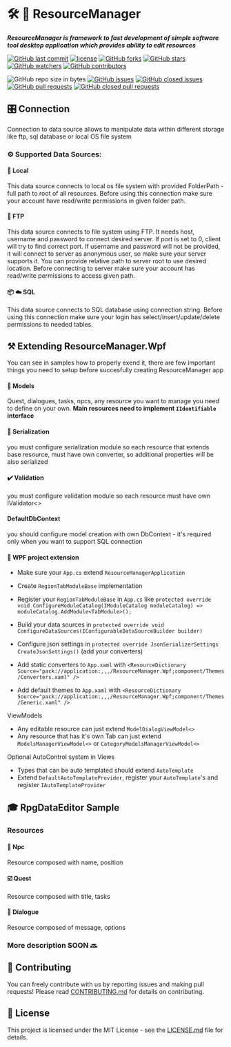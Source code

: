 # 🛠️ 🚀 ResourceManager 

***ResourceManager is framework to fast development of simple software tool desktop application which provides ability to edit resources***

[![GitHub last commit](https://img.shields.io/github/last-commit/Prastiwar/ResourceManager.svg?label=Updated&style=flat-square&longCache=true)](https://github.com/Prastiwar/ResourceManager/commits/master)
[![license](https://img.shields.io/github/license/Prastiwar/ResourceManager.svg?style=flat-square&longCache=true)](https://github.com/Prastiwar/ResourceManager/blob/master/LICENSE)
[![GitHub forks](https://img.shields.io/github/forks/Prastiwar/ResourceManager.svg?style=social&label=Fork&longCache=true)](https://github.com/Prastiwar/ResourceManager/fork)
[![GitHub stars](https://img.shields.io/github/stars/Prastiwar/ResourceManager.svg?style=social&label=★Star&longCache=true)](https://github.com/Prastiwar/ResourceManager/stargazers)
[![GitHub watchers](https://img.shields.io/github/watchers/Prastiwar/ResourceManager.svg?style=social&labelWatcher&longCache=true)](https://github.com/Prastiwar/ResourceManager/watchers)
[![GitHub contributors](https://img.shields.io/github/contributors/Prastiwar/ResourceManager.svg?style=social&longCache=true)](https://github.com/Prastiwar/ResourceManager/contributors)

![GitHub repo size in bytes](https://img.shields.io/github/repo-size/Prastiwar/ResourceManager.svg?style=flat-square&longCache=true)
[![GitHub issues](https://img.shields.io/github/issues/Prastiwar/ResourceManager.svg?style=flat-square&longCache=true)](https://github.com/Prastiwar/ResourceManager/issues)
[![GitHub closed issues](https://img.shields.io/github/issues-closed/Prastiwar/ResourceManager.svg?style=flat-square&longCache=true)](https://github.com/Prastiwar/ResourceManager/issues)
[![GitHub pull requests](https://img.shields.io/github/issues-pr/Prastiwar/ResourceManager.svg?style=flat-square&longCache=true)](https://github.com/Prastiwar/ResourceManager/pulls)
[![GitHub closed pull requests](https://img.shields.io/github/issues-pr-closed/Prastiwar/ResourceManager.svg?style=flat-square&longCache=true)](https://github.com/Prastiwar/ResourceManager/pulls)

## 🎛️ Connection

Connection to data source allows to manipulate data within different storage like ftp, sql database or local OS file system   

### ⚙️ Supported Data Sources:

#### 📁 Local

This data source connects to local os file system with provided FolderPath - full path to root of all resources. Before using this connection make sure your account have read/write permissions in given folder path.

#### 📩 FTP

This data source connects to file system using FTP. It needs host, username and password to connect desired server. If port is set to 0, client will try to find correct port. If username and password will not be provided, it will connect to server as anonymous user, so make sure your server supports it. You can provide relative path to server root to use desired location. Before connecting to server make sure your account has read/write permissions to access given path.

#### 📦 ☁️ SQL

This data source connects to SQL database using connection string. Before using this connection make sure your login has select/insert/update/delete permissions to needed tables.

## ⚒️ Extending ResourceManager.Wpf

You can see in samples how to properly exend it, there are few important things you need to setup before succesfully creating ResourceManager app

#### 🚧 Models 
Quest, dialogues, tasks, npcs, any resource you want to manage you need to define on your own. **Main resources need to implement `IIdentifiable` interface**

#### 📝 Serialization 
you must configure serialization module so each resource that extends base resource, must have own converter, so additional properties will be also serialized

#### ✔️ Validation 
you must configure validation module so each resource must have own IValidator<> 

#### DefaultDbContext 
you should configure model creation with own DbContext - it's required only when you want to support SQL connection
   
#### 🔨 WPF project extension
- Make sure your `App.cs` extend `ResourceManagerApplication` 
- Create `RegionTabModuleBase` implementation 
- Register your `RegionTabModuleBase` in `App.cs` like `protected override void ConfigureModuleCatalog(IModuleCatalog moduleCatalog) => moduleCatalog.AddModule<TabModule>();` 
- Build your data sources in `protected override void ConfigureDataSources(IConfigurableDataSourceBuilder builder)` 
- Configure json settings in `protected override JsonSerializerSettings CreateJsonSettings()` (add your converters) 

- Add static converters to `App.xaml` with `<ResourceDictionary Source="pack://application:,,,/ResourceManager.Wpf;component/Themes/Converters.xaml" />` 
- Add default themes to `App.xaml` with `<ResourceDictionary Source="pack://application:,,,/ResourceManager.Wpf;component/Themes/Generic.xaml" />` 

ViewModels
- Any editable resource can just extend `ModelDialogViewModel<>`
- Any resource that has it's own Tab can just extend `ModelsManagerViewModel<>` or `CategoryModelsManagerViewModel<>`

Optional AutoControl system in Views
- Types that can be auto templated should extend `AutoTemplate` 
- Extend `DefaultAutoTemplateProvider`, register your `AutoTemplate`'s and register `IAutoTemplateProvider`

## 🎓 RpgDataEditor Sample

### Resources

#### 🧔 Npc 
Resource composed with name, position

#### ☑️ Quest 
Resource composed with title, tasks

#### 💭 Dialogue 
Resource composed of message, options

### More description SOON 🔜 

## 🤝 Contributing

You can freely contribute with us by reporting issues and making pull requests!
Please read [CONTRIBUTING.md](https://github.com/Prastiwar/ResourceManager/blob/master/.github/CONTRIBUTING.md) for details on contributing.

## 📘 License

This project is licensed under the MIT License - see the [LICENSE.md](https://github.com/Prastiwar/ResourceManager/blob/master/LICENSE) file for details.
